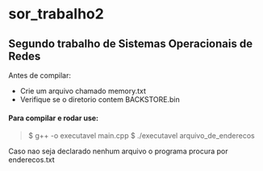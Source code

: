# sor_trabalho2

## Segundo trabalho de Sistemas Operacionais de Redes

Antes de compilar:
- Crie um arquivo chamado memory.txt
- Verifique se o diretorio contem BACKSTORE.bin

#### Para compilar e rodar use:

> $ g++ -o executavel main.cpp
> $ ./executavel arquivo_de_enderecos

Caso nao seja declarado nenhum arquivo o programa procura por enderecos.txt
